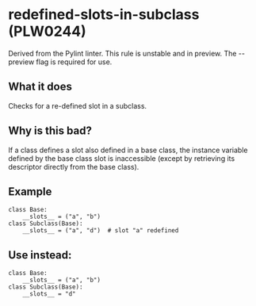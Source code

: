 # redefined-slots-in-subclass (PLW0244)
Derived from the Pylint linter.
This rule is unstable and in preview. The --preview flag is required for use.
## What it does
Checks for a re-defined slot in a subclass.
## Why is this bad?
If a class defines a slot also defined in a base class, the
instance variable defined by the base class slot is inaccessible
(except by retrieving its descriptor directly from the base class).
## Example
```
class Base:
    __slots__ = ("a", "b")
class Subclass(Base):
    __slots__ = ("a", "d")  # slot "a" redefined
```
## Use instead:
```
class Base:
    __slots__ = ("a", "b")
class Subclass(Base):
    __slots__ = "d"
```